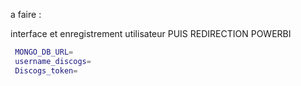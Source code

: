 a faire : 

interface et enregistrement utilisateur 
PUIS REDIRECTION POWERBI


   ```bash
    MONGO_DB_URL=
    username_discogs=
    Discogs_token=
   ```
